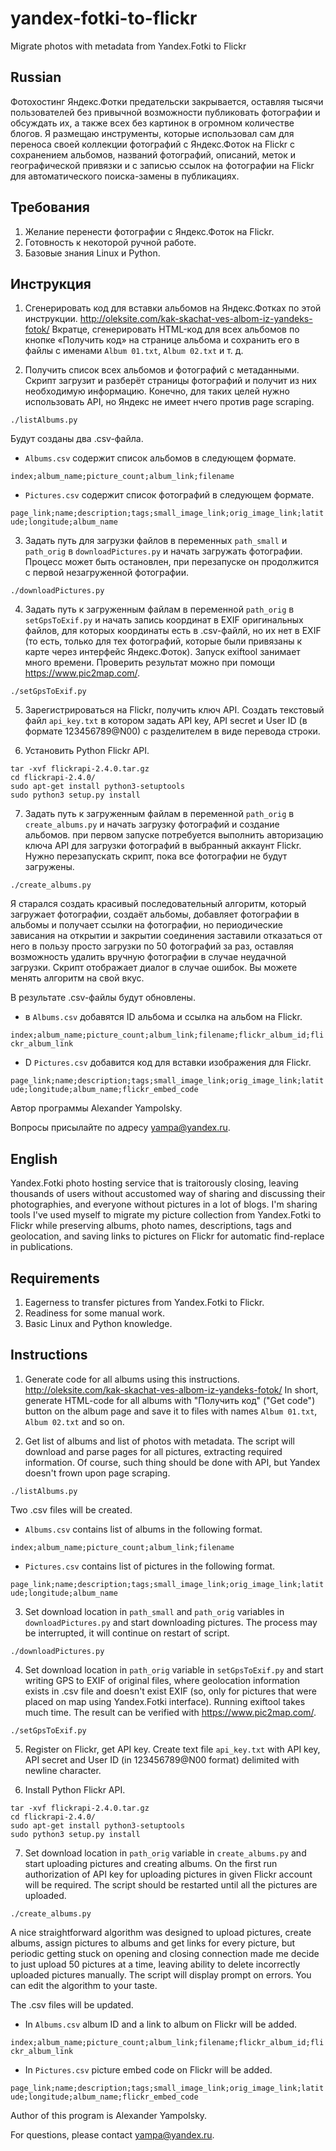 # yandex-fotki-to-flickr
Migrate photos with metadata from Yandex.Fotki to Flickr

Russian
-------

Фотохостинг Яндекс.Фотки предательски закрывается, оставляя тысячи пользователей без привычной возможности публиковать фотографии и обсуждать их, а также всех без картинок в огромном количестве блогов. Я размещаю инструменты, которые использовал сам для переноса своей коллекции фотографий с Яндекс.Фоток на Flickr с сохранением альбомов, названий фотографий, описаний, меток и географической привязки и с записью ссылок на фотографии на Flickr для автоматического поиска-замены в публикациях.

Требования
------------
1. Желание перенести фотографии с Яндекс.Фоток на Flickr.
2. Готовность к некоторой ручной работе.
3. Базовые знания Linux и Python.

Инструкция
------------
1. Сгенерировать код для вставки альбомов на Яндекс.Фотках по этой инструкции. http://oleksite.com/kak-skachat-ves-albom-iz-yandeks-fotok/ Вкратце, сгенерировать HTML-код для всех альбомов по кнопке «Получить код» на странице альбома и сохранить его в файлы с именами `Album 01.txt`, `Album 02.txt` и т. д.

2. Получить список всех альбомов и фотографий с метаданными. Скрипт загрузит и разберёт страницы фотографий и получит из них необходимую информацию. Конечно, для таких целей нужно использовать API, но Яндекс не имеет нчего против page scraping.

```./listAlbums.py```

Будут созданы два .csv-файла.

* `Albums.csv` содержит список альбомов в следующем формате.

```index;album_name;picture_count;album_link;filename```

* `Pictures.csv` содержит список фотографий в следующем формате.

```page_link;name;description;tags;small_image_link;orig_image_link;latitude;longitude;album_name```
  
3. Задать путь для загрузки файлов в переменных `path_small` и `path_orig` в `downloadPictures.py` и начать загружать фотографии. Процесс может быть остановлен, при перезапуске он продолжится с первой незагруженной фотографии.

```./downloadPictures.py```
  
4. Задать путь к загруженным файлам в переменной `path_orig` в `setGpsToExif.py` и начать запись координат в EXIF оригинальных файлов, для которых координаты есть в .csv-файлй, но их нет в EXIF (то есть, только для тех фотографий, которые были привязаны к карте через интерфейс Яндекс.Фоток). Запуск exiftool занимает много времени. Проверить результат можно при помощи https://www.pic2map.com/.

```sudo apt-get install exiftool
./setGpsToExif.py
```
  
5. Зарегистрироваться на Flickr, получить ключ API. Создать текстовый файл `api_key.txt` в котором задать API key, API secret и User ID (в формате 123456789@N00) с разделителем в виде перевода строки.

6. Установить Python Flickr API.
```wget https://pypi.python.org/packages/b1/f1/d10fa0872e4f781c2ed47e94e728ecd3c1998f8c8d12e78c7329a25d0727/flickrapi-2.4.0.tar.gz#md5=94e9b9ac81b1dae1b226e22ac6a4375b
tar -xvf flickrapi-2.4.0.tar.gz
cd flickrapi-2.4.0/
sudo apt-get install python3-setuptools
sudo python3 setup.py install
```

7. Задать путь к загруженным файлам в переменной `path_orig` в `create_albums.py` и начать загрузку фотографий и создание альбомов. при первом запуске потребуется выполнить авторизацию ключа API для загрузки фотографий в выбранный аккаунт Flickr. Нужно перезапускать скрипт, пока все фотографии не будут загружены.

```./create_albums.py```

Я старался создать красивый последовательный алгоритм, который загружает фотографии, создаёт альбомы, добавляет фотографии в альбомы и получает ссылки на фотографии, но периодические зависания на открытии и закрытии соединения заставили отказаться от него в пользу просто загрузки по 50 фотографий за раз, оставляя возможность удалить вручную фотографии в случае неудачной загрузки. Скрипт отображает диалог в случае ошибок. Вы можете менять алгоритм на свой вкус.

В результате .csv-файлы будут обновлены.

* в `Albums.csv` добавятся ID альбома и ссылка на альбом на Flickr.

```index;album_name;picture_count;album_link;filename;flickr_album_id;flickr_album_link```

* D `Pictures.csv` добавится код для вставки изображения для Flickr.

```page_link;name;description;tags;small_image_link;orig_image_link;latitude;longitude;album_name;flickr_embed_code```

Автор программы Alexander Yampolsky.

Вопросы присылайте по адресу yampa@yandex.ru.

English
-------

Yandex.Fotki photo hosting service that is traitorously closing, leaving thousands of users without accustomed way of sharing and discussing their photographies, and everyone without pictures in a lot of blogs. I'm sharing tools I've used myself to migrate my picture collection from Yandex.Fotki to Flickr while preserving albums, photo names, descriptions, tags and geolocation, and saving links to pictures on Flickr for automatic find-replace in publications.

Requirements
------------
1. Eagerness to transfer pictures from Yandex.Fotki to Flickr.
2. Readiness for some manual work.
3. Basic Linux and Python knowledge.

Instructions
------------
1. Generate code for all albums using this instructions. http://oleksite.com/kak-skachat-ves-albom-iz-yandeks-fotok/ In short, generate HTML-code for all albums with "Получить код" ("Get code") button on the album page and save it to files with names `Album 01.txt`, `Album 02.txt` and so on.

2. Get list of albums and list of photos with metadata. The script will download and parse pages for all pictures, extracting required information. Of course, such thing should be done with API, but Yandex doesn't frown upon page scraping.

```./listAlbums.py```

Two .csv files will be created.

* `Albums.csv` contains list of albums in the following format.

```index;album_name;picture_count;album_link;filename```

* `Pictures.csv` contains list of pictures in the following format.

```page_link;name;description;tags;small_image_link;orig_image_link;latitude;longitude;album_name```
  
3. Set download location in `path_small` and `path_orig` variables in `downloadPictures.py` and start downloading pictures. The process may be interrupted, it will continue on restart of script.

```./downloadPictures.py```
  
4. Set download location in `path_orig` variable in `setGpsToExif.py` and start writing GPS to EXIF of original files, where geolocation information exists in .csv file and doesn't exist EXIF (so, only for pictures that were placed on map using Yandex.Fotki interface). Running exiftool takes much time. The result can be verified with https://www.pic2map.com/.

```sudo apt-get install exiftool
./setGpsToExif.py
```
  
5. Register on Flickr, get API key. Create text file `api_key.txt` with API key, API secret and User ID (in 123456789@N00 format) delimited with newline character.

6. Install Python Flickr API.
```wget https://pypi.python.org/packages/b1/f1/d10fa0872e4f781c2ed47e94e728ecd3c1998f8c8d12e78c7329a25d0727/flickrapi-2.4.0.tar.gz#md5=94e9b9ac81b1dae1b226e22ac6a4375b
tar -xvf flickrapi-2.4.0.tar.gz
cd flickrapi-2.4.0/
sudo apt-get install python3-setuptools
sudo python3 setup.py install
```

7. Set download location in `path_orig` variable in `create_albums.py` and start uploading pictures and creating albums. On the first run authorization of API key for uploading pictures in given Flickr account will be required. The script should be restarted until all the pictures are uploaded.

```./create_albums.py```

A nice straightforward algorithm was designed to upload pictures, create albums, assign pictures to albums and get links for every picture, but periodic getting stuck on opening and closing connection made me decide to just upload 50 pictures at a time, leaving ability to delete incorrectly uploaded pictures manually. The script will display prompt on errors. You can edit the algorithm to your taste.

The .csv files will be updated.

* In `Albums.csv` album ID and a link to album on Flickr will be added.

```index;album_name;picture_count;album_link;filename;flickr_album_id;flickr_album_link```

* In `Pictures.csv` picture embed code on Flickr will be added.

```page_link;name;description;tags;small_image_link;orig_image_link;latitude;longitude;album_name;flickr_embed_code```

Author of this program is Alexander Yampolsky.

For questions, please contact yampa@yandex.ru.
